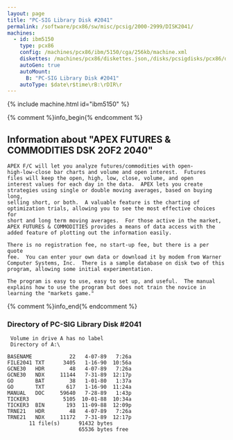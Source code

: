 ```yaml
---
layout: page
title: "PC-SIG Library Disk #2041"
permalink: /software/pcx86/sw/misc/pcsig/2000-2999/DISK2041/
machines:
  - id: ibm5150
    type: pcx86
    config: /machines/pcx86/ibm/5150/cga/256kb/machine.xml
    diskettes: /machines/pcx86/diskettes.json,/disks/pcsigdisks/pcx86/diskettes.json
    autoGen: true
    autoMount:
      B: "PC-SIG Library Disk #2041"
    autoType: $date\r$time\rB:\rDIR\r
---
```


{% include machine.html id="ibm5150" %}

{% comment %}info_begin{% endcomment %}

## Information about "APEX FUTURES & COMMODITIES DSK 2OF2 2040"

    APEX F/C will let you analyze futures/commodities with open-
    high-low-close bar charts and volume and open interest.  Futures
    files will keep the open, high, low, close, volume, and open
    interest values for each day in the data.  APEX lets you create
    strategies using single or double moving averages, based on buying long,
    selling short, or both.  A valuable feature is the charting of
    optimization trials, allowing you to see the most effective choices for
    short and long term moving averages.  For those active in the market,
    APEX FUTURES & COMMODITIES provides a means of data access with the
    added feature of plotting out the information easily.
    
    There is no registration fee, no start-up fee, but there is a per quote
    fee.  You can enter your own data or download it by modem from Warner
    Computer Systems, Inc.  There is a sample database on disk two of this
    program, allowing some initial experimentation.
    
    The program is easy to use, easy to set up, and useful.  The manual
    explains how to use the program but does not train the novice in
    learning the "markets game."
{% comment %}info_end{% endcomment %}


### Directory of PC-SIG Library Disk #2041

     Volume in drive A has no label
     Directory of A:\

    BASENAME            22   4-07-89   7:26a
    FILE2041 TXT      3405   1-16-90  10:56a
    GCNE30   HDR        48   4-07-89   7:26a
    GCNE30   NDX     11144   7-31-89  12:17p
    GO       BAT        38   1-01-80   1:37a
    GO       TXT       617   1-16-90  11:24a
    MANUAL   DOC     59640   7-28-89   1:43p
    TICKER3           5105  10-01-88  10:34a
    TICKER3  BIN       193  11-09-88  12:09p
    TRNE21   HDR        48   4-07-89   7:26a
    TRNE21   NDX     11172   7-31-89  12:17p
           11 file(s)      91432 bytes
                           65536 bytes free
